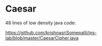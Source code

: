 # Caesar

48 lines of low density java code:

https://github.com/krishnasriSomepalli/ins-lab/blob/master/CaesarCipher.java

